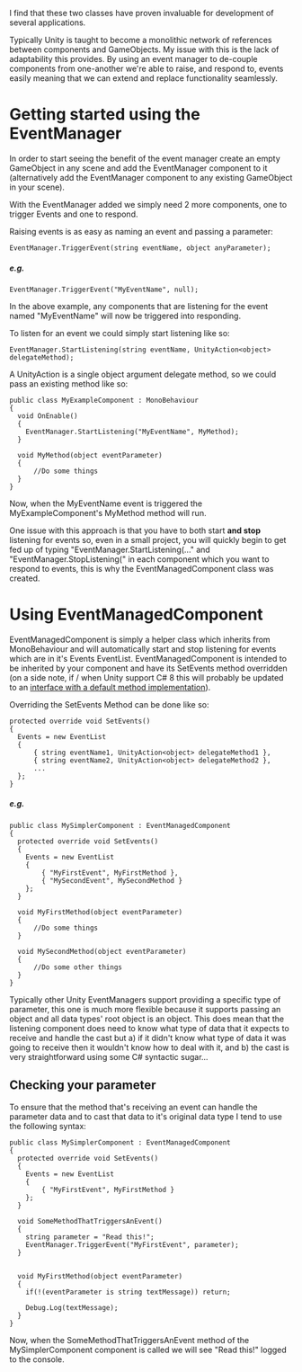 I find that these two classes have proven invaluable for development of several applications.

Typically Unity is taught to become a monolithic network of references between components and GameObjects. My issue with this is the lack of adaptability this provides.
By using an event manager to de-couple components from one-another we're able to raise, and respond to, events easily meaning that we can extend and replace functionality seamlessly.

# Getting started using the EventManager

In order to start seeing the benefit of the event manager create an empty GameObject in any scene and add the EventManager component to it (alternatively add the EventManager component to any existing GameObject in your scene).

With the EventManager added we simply need 2 more components, one to trigger Events and one to respond.

Raising events is as easy as naming an event and passing a parameter:

```
EventManager.TriggerEvent(string eventName, object anyParameter);
```
##### e.g.
```
EventManager.TriggerEvent("MyEventName", null);
```

In the above example, any components that are listening for the event named "MyEventName" will now be triggered into responding.

To listen for an event we could simply start listening like so:

```
EventManager.StartListening(string eventName, UnityAction<object> delegateMethod);
```

A UnityAction<object> is a single object argument delegate method, so we could pass an existing method like so:
```
public class MyExampleComponent : MonoBehaviour
{
  void OnEnable()
  {
    EventManager.StartListening("MyEventName", MyMethod);
  }

  void MyMethod(object eventParameter)
  {
      //Do some things
  }
}
```

Now, when the MyEventName event is triggered the MyExampleComponent's MyMethod method will run.

One issue with this approach is that you have to both start **and stop** listening for events so, even in a small project, you will quickly begin to get fed up of typing "EventManager.StartListening(..." and "EventManager.StopListening(" in each component which you want to respond to events, this is why the EventManagedComponent class was created.


# Using EventManagedComponent

EventManagedComponent is simply a helper class which inherits from MonoBehaviour and will automatically start and stop listening for events which are in it's Events EventList. EventManagedComponent is intended to be inherited by your component and have its SetEvents method overridden (on a side note, if / when Unity support C# 8 this will probably be updated to an [interface with a default method implementation](https://docs.microsoft.com/en-us/dotnet/csharp/language-reference/proposals/csharp-8.0/default-interface-methods)).

Overriding the SetEvents Method can be done like so:
```
protected override void SetEvents()
{
  Events = new EventList
  {
      { string eventName1, UnityAction<object> delegateMethod1 },
      { string eventName2, UnityAction<object> delegateMethod2 },
      ...
  };
}
```
##### e.g.
```
public class MySimplerComponent : EventManagedComponent
{
  protected override void SetEvents()
  {
    Events = new EventList
    {
        { "MyFirstEvent", MyFirstMethod },
        { "MySecondEvent", MySecondMethod }        
    };
  }

  void MyFirstMethod(object eventParameter)
  {
      //Do some things
  }

  void MySecondMethod(object eventParameter)
  {
      //Do some other things
  }
}
```

Typically other Unity EventManagers support providing a specific type of parameter, this one is much more flexible because it supports passing an object and all data types' root object is an object. This does mean that the listening component does need to know what type of data that it expects to receive and handle the cast but
a) if it didn't know what type of data it was going to receive then it wouldn't know how to deal with it, and
b) the cast is very straightforward using some C# syntactic sugar...

## Checking your parameter

To ensure that the method that's receiving an event can handle the parameter data and to cast that data to it's original data type I tend to use the following syntax:
```
public class MySimplerComponent : EventManagedComponent
{
  protected override void SetEvents()
  {
    Events = new EventList
    {
        { "MyFirstEvent", MyFirstMethod }                
    };
  }

  void SomeMethodThatTriggersAnEvent()
  {
    string parameter = "Read this!";
    EventManager.TriggerEvent("MyFirstEvent", parameter);
  }


  void MyFirstMethod(object eventParameter)
  {
    if(!(eventParameter is string textMessage)) return;

    Debug.Log(textMessage);
  }
}
```

Now, when the SomeMethodThatTriggersAnEvent method of the MySimplerComponent component is called we will see "Read this!" logged to the console.
